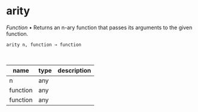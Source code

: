 # arity

_Function_ &bull; Returns an n-ary function that passes its arguments to the given function.

<pre><code>arity n, function &rarr; function</code></pre>
<br>

| name | type | description |
|------|------|-------------|
|n|any||
|function|any||
|function|any||



